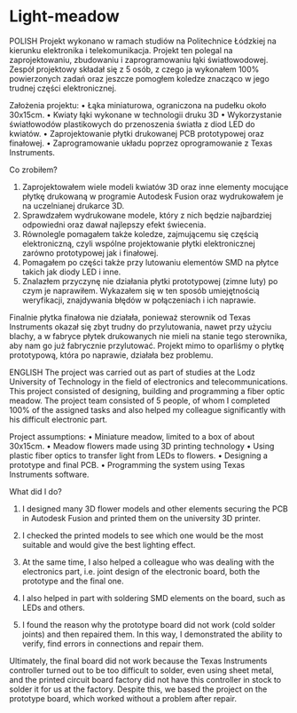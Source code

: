 # Light-meadow

POLISH 
Projekt wykonano w ramach studiów na Politechnice Łódzkiej na kierunku elektronika i telekomunikacja. Projekt ten polegal na zaprojektowaniu, zbudowaniu i zaprogramowaniu łąki światłowodowej. Zespół projektowy składał się z 5 osób, z czego ja wykonałem 100% powierzonych zadań oraz jeszcze pomogłem koledze znacząco w jego trudnej części elektronicznej.

Założenia projektu:
• Łąka miniaturowa, ograniczona na pudełku około 30x15cm.
• Kwiaty łąki wykonane w technologii druku 3D
• Wykorzystanie światłowodów plastikowych do przenoszenia światła z diod LED do kwiatów.
• Zaprojektowanie płytki drukowanej PCB prototypowej oraz finałowej.
• Zaprogramowanie układu poprzez oprogramowanie z Texas Instruments.

Co zrobiłem?
1. Zaprojektowałem wiele modeli kwiatów 3D oraz inne elementy mocujące płytkę drukowaną w programie Autodesk Fusion oraz wydrukowałem je na uczelnianej drukarce 3D.
2. Sprawdzałem wydrukowane modele, który z nich będzie najbardziej odpowiedni oraz dawał najlepszy efekt świecenia.
3. Równolegle pomagałem także koledze, zajmującemu się częścią elektroniczną, czyli wspólne projektowanie płytki elektronicznej zarówno prototypowej jak i finałowej.
4. Pomagałem po części także przy lutowaniu elementów SMD na płytce takich jak diody LED i inne.
5. Znalazłem przyczynę nie działania płytki prototypowej (zimne luty) po czym je naprawiłem. Wykazałem się w ten sposób umiejętnością weryfikacji, znajdywania błędów w połączeniach i ich naprawie.

Finalnie płytka finałowa nie działała, ponieważ sterownik od Texas Instruments okazał się zbyt trudny do przylutowania, nawet przy użyciu blachy, a w fabryce płytek drukowanych nie mieli na stanie tego sterownika, aby nam go już fabrycznie przylutować. Projekt mimo to oparliśmy o płytkę prototypową, która po naprawie, działała bez problemu.


ENGLISH
The project was carried out as part of studies at the Lodz University of Technology in the field of electronics and telecommunications. This project consisted of designing, building and programming a fiber optic meadow. The project team consisted of 5 people, of whom I completed 100% of the assigned tasks and also helped my colleague significantly with his difficult electronic part.

Project assumptions:
• Miniature meadow, limited to a box of about 30x15cm.
• Meadow flowers made using 3D printing technology
• Using plastic fiber optics to transfer light from LEDs to flowers.
• Designing a prototype and final PCB.
• Programming the system using Texas Instruments software.

What did I do?
1. I designed many 3D flower models and other elements securing the PCB in Autodesk Fusion and printed them on the university 3D printer.
2. I checked the printed models to see which one would be the most suitable and would give the best lighting effect.

3. At the same time, I also helped a colleague who was dealing with the electronics part, i.e. joint design of the electronic board, both the prototype and the final one.

4. I also helped in part with soldering SMD elements on the board, such as LEDs and others.

5. I found the reason why the prototype board did not work (cold solder joints) and then repaired them. In this way, I demonstrated the ability to verify, find errors in connections and repair them.

Ultimately, the final board did not work because the Texas Instruments controller turned out to be too difficult to solder, even using sheet metal, and the printed circuit board factory did not have this controller in stock to solder it for us at the factory. Despite this, we based the project on the prototype board, which worked without a problem after repair.
